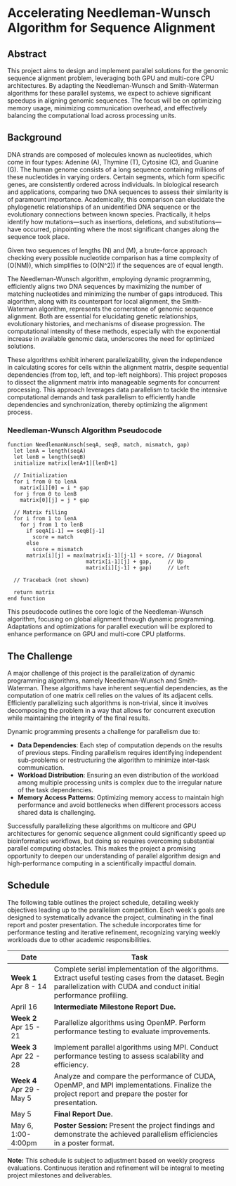 # Accelerating Needleman-Wunsch Algorithm for Sequence Alignment

## Abstract

This project aims to design and implement parallel solutions for the genomic sequence alignment problem, leveraging both GPU and multi-core CPU architectures. By adapting the Needleman-Wunsch and Smith-Waterman algorithms for these parallel systems, we expect to achieve significant speedups in aligning genomic sequences. The focus will be on optimizing memory usage, minimizing communication overhead, and effectively balancing the computational load across processing units.

## Background

DNA strands are composed of molecules known as nucleotides, which come in four types: Adenine (A), Thymine (T), Cytosine (C), and Guanine (G). The human genome consists of a long sequence containing millions of these nucleotides in varying orders. Certain segments, which form specific genes, are consistently ordered across individuals. In biological research and applications, comparing two DNA sequences to assess their similarity is of paramount importance. Academically, this comparison can elucidate the phylogenetic relationships of an unidentified DNA sequence or the evolutionary connections between known species. Practically, it helps identify how mutations—such as insertions, deletions, and substitutions—have occurred, pinpointing where the most significant changes along the sequence took place.

Given two sequences of lengths \(N\) and \(M\), a brute-force approach checking every possible nucleotide comparison has a time complexity of \(O(NM)\), which simplifies to \(O(N^2)\) if the sequences are of equal length.

The Needleman-Wunsch algorithm, employing dynamic programming, efficiently aligns two DNA sequences by maximizing the number of matching nucleotides and minimizing the number of gaps introduced. This algorithm, along with its counterpart for local alignment, the Smith-Waterman algorithm, represents the cornerstone of genomic sequence alignment. Both are essential for elucidating genetic relationships, evolutionary histories, and mechanisms of disease progression. The computational intensity of these methods, especially with the exponential increase in available genomic data, underscores the need for optimized solutions.

These algorithms exhibit inherent parallelizability, given the independence in calculating scores for cells within the alignment matrix, despite sequential dependencies (from top, left, and top-left neighbors). This project proposes to dissect the alignment matrix into manageable segments for concurrent processing. This approach leverages data parallelism to tackle the intensive computational demands and task parallelism to efficiently handle dependencies and synchronization, thereby optimizing the alignment process.

### Needleman-Wunsch Algorithm Pseudocode
```plaintext
function NeedlemanWunsch(seqA, seqB, match, mismatch, gap)
  let lenA = length(seqA)
  let lenB = length(seqB)
  initialize matrix[lenA+1][lenB+1]

  // Initialization
  for i from 0 to lenA
    matrix[i][0] = i * gap
  for j from 0 to lenB
    matrix[0][j] = j * gap

  // Matrix filling
  for i from 1 to lenA
    for j from 1 to lenB
      if seqA[i-1] == seqB[j-1]
        score = match
      else
        score = mismatch
      matrix[i][j] = max(matrix[i-1][j-1] + score, // Diagonal
                         matrix[i-1][j] + gap,     // Up
                         matrix[i][j-1] + gap)     // Left

  // Traceback (not shown)

  return matrix
end function
```
This pseudocode outlines the core logic of the Needleman-Wunsch algorithm, focusing on global alignment through dynamic programming. Adaptations and optimizations for parallel execution will be explored to enhance performance on GPU and multi-core CPU platforms.

## The Challenge
A major challenge of this project is the parallelization of dynamic programming algorithms, namely Needleman-Wunsch and Smith-Waterman. These algorithms have inherent sequential dependencies, as the computation of one matrix cell relies on the values of its adjacent cells. Efficiently parallelizing such algorithms is non-trivial, since it involves decomposing the problem in a way that allows for concurrent execution while maintaining the integrity of the final results.

Dynamic programming presents a challenge for parallelism due to:
- **Data Dependencies**: Each step of computation depends on the results of previous steps. Finding parallelism requires identifying independent sub-problems or restructuring the algorithm to minimize inter-task communication.
- **Workload Distribution**: Ensuring an even distribution of the workload among multiple processing units is complex due to the irregular nature of the task dependencies.
- **Memory Access Patterns**: Optimizing memory access to maintain high performance and avoid bottlenecks when different processors access shared data is challenging.

Successfully parallelizing these algorithms on multicore and GPU architectures for genomic sequence alignment could significantly speed up bioinformatics workflows, but doing so requires overcoming substantial parallel computing obstacles. This makes the project a promising opportunity to deepen our understanding of parallel algorithm design and high-performance computing in a scientifically impactful domain.


## Schedule

The following table outlines the project schedule, detailing weekly objectives leading up to the parallelism competition. Each week's goals are designed to systematically advance the project, culminating in the final report and poster presentation. The schedule incorporates time for performance testing and iterative refinement, recognizing varying weekly workloads due to other academic responsibilities.

| **Date**                 | **Task**                                                                                                                                                      |
|--------------------------|---------------------------------------------------------------------------------------------------------------------------------------------------------------|
| **Week 1** <br> Apr 8 - 14 | Complete serial implementation of the algorithms. Extract useful testing cases from the dataset. Begin parallelization with CUDA and conduct initial performance profiling. |
| April 16                | **Intermediate Milestone Report Due.**                                                                                                                       |
| **Week 2** <br> Apr 15 - 21 | Parallelize algorithms using OpenMP. Perform performance testing to evaluate improvements.                                                                    |
| **Week 3** <br> Apr 22 - 28 | Implement parallel algorithms using MPI. Conduct performance testing to assess scalability and efficiency.                                                   |
| **Week 4** <br> Apr 29 - May 5 | Analyze and compare the performance of CUDA, OpenMP, and MPI implementations. Finalize the project report and prepare the poster for presentation.            |
| May 5                    | **Final Report Due.**                                                                                                                                         |
| May 6, 1:00-4:00pm       | **Poster Session:** Present the project findings and demonstrate the achieved parallelism efficiencies in a poster format.                                     |

**Note:** This schedule is subject to adjustment based on weekly progress evaluations. Continuous iteration and refinement will be integral to meeting project milestones and deliverables.